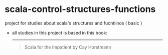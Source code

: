 scala-control-structures-functions
==================================

project for studies about scala's structures and fucntiinos ( basic )

 * all studies in this project is based in this book:
  
   ---------------------------------------------------------------------------------------------------
    >  Scala for the Impatient by Cay Horstmann
